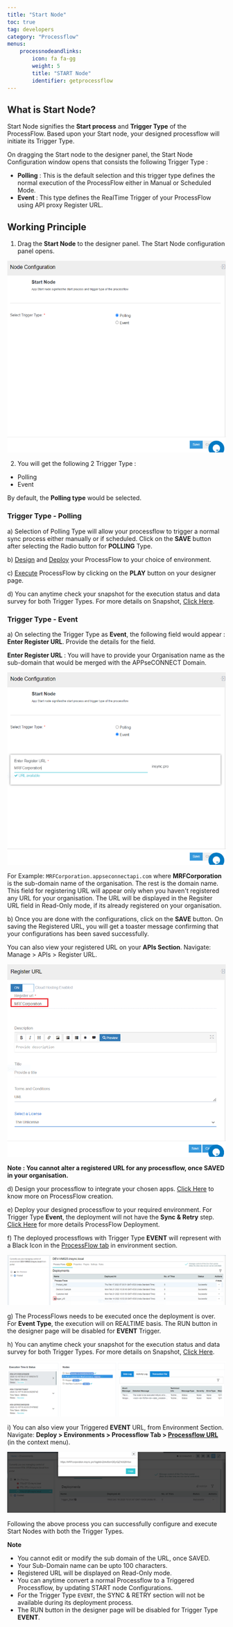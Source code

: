 ```yaml
---
title: "Start Node"
toc: true
tag: developers
category: "Processflow"
menus: 
    processnodeandlinks:
        icon: fa fa-gg
        weight: 5
        title: "START Node" 
        identifier: getprocessflow 
---
```


## What is Start Node?

Start Node signifies the **Start process** and **Trigger Type** of the ProcessFlow. Based upon your Start node, your designed processflow will initiate its
Trigger Type. 

On dragging the Start node to the designer panel, the Start Node Configuration window opens that consists the following Trigger Type :

- **Polling** : This is the default selection and this trigger type defines the normal execution of the ProcessFlow either in Manual or Scheduled Mode.
- **Event** :  This type defines the RealTime Trigger of your ProcessFlow using API proxy Register URL.


## Working Principle

1) Drag the **Start Node** to the designer panel. The Start Node configuration panel opens.

![startnode1](\staticfiles\processflow\media\startnode1.PNG)

2) You will get the following 2 Trigger Type :

- Polling
- Event

By default, the **Polling type** would be selected.


### Trigger Type - Polling

a) Selection of Polling Type will allow your processflow to trigger a normal sync process either manually or if scheduled. Click on the **SAVE** button after selecting the Radio button for **POLLING** Type.

b) [Design](/getting%20started/create-your-first-processflow/) and [Deploy](/processflow/deploying-and-executing-processflow/#deploying-processflows-to-environment) your ProcessFlow to your choice of environment.

c) [Execute](/processflow/deploying-and-executing-processflow/#deploying-processflows-to-environment) ProcessFlow by clicking on the **PLAY** button on your designer page.

d) You can anytime check your snapshot for the execution status and data survey for both Trigger Types. For more details on Snapshot, [Click Here](/processflow/snapshot-processflow/).


### Trigger Type - Event

a) On selecting the Trigger Type as **Event**, the following field would appear : **Enter Register URL**. Provide the details for the field.

  **Enter Register URL** : You will have to provide your Organisation name as the sub-domain that would be merged with the APPseCONNECT Domain. 

![startnode2](\staticfiles\processflow\media\startnode2.PNG)

For Example: `MRFCorporation.appseconnectapi.com` where **MRFCorporation** is the sub-domain name of the organisation. The rest is the domain name.
This field for registering URL will appear only when you haven't registered any URL for your organisation. The URL will be displayed in the Regsiter URL field in Read-Only mode, if its already registered on your organisation. 

b) Once you are done with the configurations, click on the **SAVE** button. On saving the Registered URL, you will get a toaster message confirming that your configurations has been saved successfully. 

You can also view your registered URL on your **APIs Section**. Navigate: Manage > APIs > Register URL.

![startnode7](\staticfiles\processflow\media\startnode7.PNG)

**Note : You cannot alter a registered URL for any processflow, once SAVED in your organisation.**

d) Design your processflow to integrate your chosen apps. [Click Here](/getting%20started/create-your-first-processflow/) to know more on ProcessFlow creation.

e) Deploy your designed processflow to your required environment. For Trigger Type **Event**, the deployment will not have the **Sync & Retry** step. [Click Here](/processflow/deploying-and-executing-processflow/) for more details ProcessFlow Deployment.

f) The deployed processflows with Trigger Type **EVENT** will represent with a Black Icon in the [ProcessFlow tab](/deployment/Environment-Management/#pre-requisites) in environment section.

![startnode4](\staticfiles\processflow\media\startnode4.PNG)

g) The ProcessFlows needs to be executed once the deployment is over. For **Event Type**, the execution will on REALTIME basis. The RUN button in the designer page will be disabled for **EVENT** Trigger.

h) You can anytime check your snapshot for the execution status and data survey for both Trigger Types. For more details on Snapshot, [Click Here](/processflow/snapshot-processflow/).

![startnode5](\staticfiles\processflow\media\startnode5.PNG)

i) You can also view your Triggered **EVENT** URL, from Environment Section. Navigate: **Deploy > Environments > Processflow Tab > [Processflow URL](/deployment/Environment-Management/#on-premise-environment-details-page)** (in the context menu).

![startnode8](\staticfiles\processflow\media\startnode8.PNG)

Following the above process you can successfully configure and execute Start Nodes with both the Trigger Types.

**Note**

- You cannot edit or modify the sub domain of the URL, once SAVED.
- Your Sub-Domain name can be upto 100 characters.
- Registered URL will be displayed on Read-Only mode.
- You can anytime convert a normal Processflow to a Triggered Processflow, by updating START node Configurations.
- For the Trigger Type `EVENT`, the SYNC & RETRY section will not be available during its deployment process. 
- The RUN button in the designer page will be disabled for Trigger Type **EVENT**.






